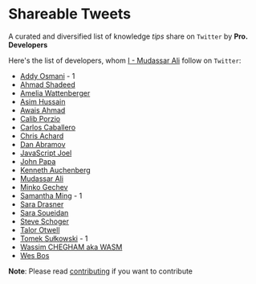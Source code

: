 # Shareable Tweets

A curated and diversified list of knowledge *tips* share on `Twitter` by **Pro. Developers**

Here's the list of developers, whom [I - Mudassar Ali](./hub/voidwebdev.md) follow on `Twitter`:

- [Addy Osmani](./hub/addyosmani.md) - 1
- [Ahmad Shadeed](https://twitter.com/shadeed9)
- [Amelia Wattenberger](https://twitter.com/Wattenberger)
- [Asim Hussain](https://twitter.com/jawache)
- [Awais Ahmad](https://twitter.com/MrAhmadAwais)
- [Calib Porzio](https://twitter.com/calebporzio)
- [Carlos Caballero](https://twitter.com/Carlillo)
- [Chris Achard](https://twitter.com/chrisachard)
- [Dan Abramov](https://twitter.com/dan_abramov)
- [JavaScript Joel](https://twitter.com/joelnet)
- [John Papa](https://twitter.com/John_Papa)
- [Kenneth Auchenberg](https://twitter.com/auchenberg)
- [Mudassar Ali](./hub/voidwebdev.md)
- [Minko Gechev](https://twitter.com/mgechev)
- [Samantha Ming](./hub/samantha_ming.md) - 1
- [Sara Drasner](https://twitter.com/sarah_edo)
- [Sara Soueidan](https://twitter.com/SaraSoueidan)
- [Steve Schoger](https://twitter.com/steveschoger)
- [Talor Otwell](https://twitter.com/taylorotwell)
- [Tomek Sułkowski](./hub/sulco.md) - 1
- [Wassim CHEGHAM aka WASM](https://twitter.com/manekinekko)
- [Wes Bos](https://twitter.com/wesbos)

**Note**: Please read [contributing](./CONTRIBUTING.md) if you want to contribute
